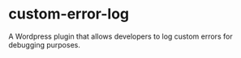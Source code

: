 custom-error-log
================

A Wordpress plugin that allows developers to log custom errors for debugging purposes.

